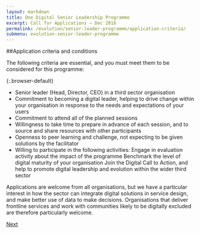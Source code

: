 ```yaml
---
layout: markdown
title: One Digital Senior Leadership Programme
excerpt: Call for Applications – Dec 2016
permalink: /evolution/senior-leader-programme/application-criteria/
submenu: evolution-senior-leader-programme
---
```


##Application criteria and conditions

The following criteria are essential, and you must meet them to be considered for this programme:

{:.browser-default}
*	Senior leader (Head, Director, CEO) in a third sector organisation
*	Commitment to becoming a digital leader, helping to drive change within your organisation in response to the needs and expectations of your users
*	Commitment to attend all of the planned sessions
*	Willingness to take time to prepare in advance of each session, and to source and share resources with other participants 
*	Openness to peer learning and challenge, not expecting to be given solutions by the facilitator 
*	Willing to participate in the following activities:
	Engage in evaluation activity about the impact of the programme 
	Benchmark the level of digital maturity of your organisation 
	Join the Digital Call to Action, and help to promote digital leadership and evolution within the wider third sector

Applications are welcome from all organisations, but we have a particular interest in how the sector can integrate digital solutions in service design, and make better use of data to make decisions. Organisations that deliver frontline services and work with communities likely to be digitally excluded are therefore particularly welcome. 

<div class="section headingless">
    <a href="/evolution/senior-leader-programme/apply-now/" class="btn right">
        <i class="fa fa-pull-right fa-chevron-right"></i>
        Next
    </a>
</div>
